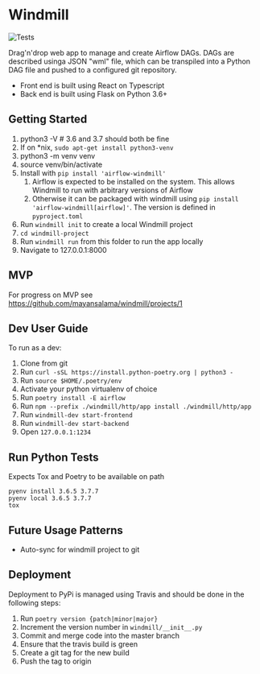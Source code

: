 # Windmill

![Tests](https://github.com/mayansalama/windmill/workflows/Tests/badge.svg)


Drag'n'drop web app to manage and create Airflow DAGs. DAGs are described
usinga JSON "wml" file, which can be transpiled into a Python DAG file and 
pushed to a configured git repository.

- Front end is built using React on Typescript
- Back end is built using Flask on Python 3.6+

## Getting Started

1. python3 -V  # 3.6 and 3.7 should both be fine
2. If on *nix, `sudo apt-get install python3-venv`
3. python3 -m venv venv
4. source venv/bin/activate
5. Install with `pip install 'airflow-windmill'`
   1. Airflow is expected to be installed on the system. This allows Windmill to run with arbitrary versions of Airflow
   2. Otherwise it can be packaged with windmill using `pip install 'airflow-windmill[airflow]'`. The version is defined in `pyproject.toml`
6. Run `windmill init` to create a local Windmill project
7. `cd windmill-project`
8. Run `windmill run` from this folder to run the app locally
9. Navigate to 127.0.0.1:8000

## MVP 

For progress on MVP see https://github.com/mayansalama/windmill/projects/1

## Dev User Guide

To run as a dev:

1. Clone from git
2. Run `curl -sSL https://install.python-poetry.org | python3 -`
3. Run `source $HOME/.poetry/env`
4. Activate your python virtualenv of choice
5. Run `poetry install -E airflow`
6. Run `npm --prefix ./windmill/http/app install ./windmill/http/app`
7. Run `windmill-dev start-frontend`
8. Run `windmill-dev start-backend`
9. Open `127.0.0.1:1234`

## Run Python Tests

Expects Tox and Poetry to be available on path

```
pyenv install 3.6.5 3.7.7
pyenv local 3.6.5 3.7.7
tox
```

## Future Usage Patterns

- Auto-sync for windmill project to git

## Deployment

Deployment to PyPi is managed using Travis and should be done in the following steps:

1. Run `poetry version {patch|minor|major}`
2. Increment the version number in `windmill/__init__.py`
3. Commit and merge code into the master branch
4. Ensure that the travis build is green
5. Create a git tag for the new build
6. Push the tag to origin
